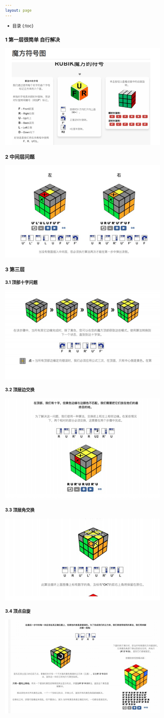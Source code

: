 ```yaml
---
layout: page
---
```

*  目录
{:toc}


### 1 第一层很简单 自行解决

![image](/images/1596450906590.jpg)

### 2 中间层问题
![image](/images/1596451040023.jpg)

### 3 第三层

#### 3.1 顶部十字问题
![image](/images/1596451280259.jpg)


#### 3.2 顶层边交换
![image](/images/1596451298988.jpg)

#### 3.3 顶层角交换
![image](/images/1596451321432.jpg)

#### 3.4  顶点自旋
![image](/images/1596451346633.jpg)
